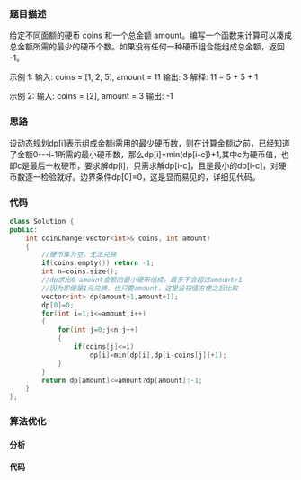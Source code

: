 ### 题目描述

给定不同面额的硬币 coins 和一个总金额 amount。编写一个函数来计算可以凑成总金额所需的最少的硬币个数。如果没有任何一种硬币组合能组成总金额，返回 -1。

示例 1:
输入: coins = [1, 2, 5], amount = 11
输出: 3 
解释: 11 = 5 + 5 + 1

示例 2:
输入: coins = [2], amount = 3
输出: -1

### 思路

设动态规划dp[i]表示组成金额i需用的最少硬币数，则在计算金额i之前，已经知道了金额0---i-1所需的最小硬币数，那么dp[i]=min(dp[i-c])+1,其中c为硬币值，也即c是最后一枚硬币，要求解dp[i]，只需求解dp[i-c]，且是最小的dp[i-c]，对硬币数逐一检验就好。边界条件dp[0]=0，这是显而易见的，详细见代码。

### 代码

```c++
class Solution {
public:
    int coinChange(vector<int>& coins, int amount) 
    {
        //硬币集为空，无法兑换
        if(coins.empty()) return -1;
        int n=coins.size();
        //dp求出0-amount金额的最小硬币组成，最多不会超过amount+1
        //因为即便是1元兑换，也只要amount，这里设初值方便之后比较
        vector<int> dp(amount+1,amount+1);
        dp[0]=0;
        for(int i=1;i<=amount;i++)
        {
            for(int j=0;j<n;j++)
            {
                if(coins[j]<=i)
                    dp[i]=min(dp[i],dp[i-coins[j]]+1);
            }
        }
        return dp[amount]<=amount?dp[amount]:-1;
    }
};
```

### 算法优化

#### 分析

#### 代码

```c++

```

